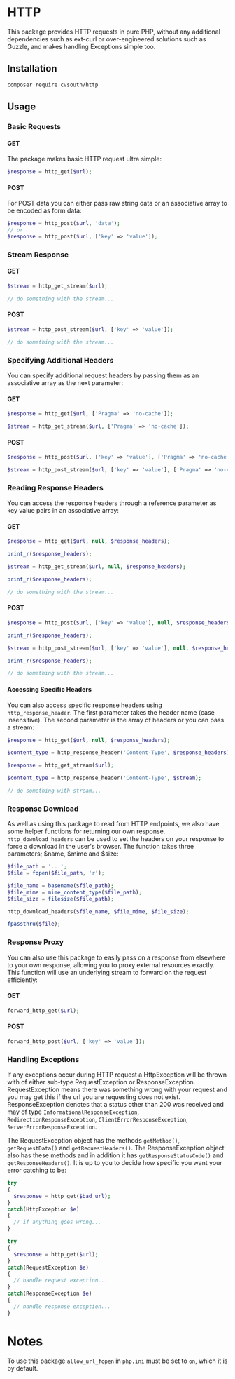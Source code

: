 # HTTP

This package provides HTTP requests in pure PHP, without any additional dependencies such as ext-curl or over-engineered solutions such as Guzzle, and makes handling Exceptions simple too.

## Installation

```bash
composer require cvsouth/http
```

## Usage

### Basic Requests

#### GET

The package makes basic HTTP request ultra simple:

```php
$response = http_get($url);
```
#### POST

For POST data you can either pass raw string data or an associative array to be encoded as form data:

```php
$response = http_post($url, 'data');
// or
$response = http_post($url, ['key' => 'value']);
```

### Stream Response

#### GET

```php
$stream = http_get_stream($url);

// do something with the stream...
```

#### POST

```php
$stream = http_post_stream($url, ['key' => 'value']);

// do something with the stream...
```

### Specifying Additional Headers

You can specify additional request headers by passing them as an associative array as the next parameter:

#### GET

```php
$response = http_get($url, ['Pragma' => 'no-cache']);
```

```php
$stream = http_get_stream($url, ['Pragma' => 'no-cache']);
```
#### POST

```php
$response = http_post($url, ['key' => 'value'], ['Pragma' => 'no-cache']);
```

```php
$stream = http_post_stream($url, ['key' => 'value'], ['Pragma' => 'no-cache']);
```

### Reading Response Headers

You can access the response headers through a reference parameter as key value pairs in an associative array:

#### GET

```php
$response = http_get($url, null, $response_headers);

print_r($response_headers);
```

```php
$stream = http_get_stream($url, null, $response_headers);

print_r($response_headers);

// do something with the stream...
```

#### POST

```php
$response = http_post($url, ['key' => 'value'], null, $response_headers);

print_r($response_headers);
```

```php
$stream = http_post_stream($url, ['key' => 'value'], null, $response_headers);

print_r($response_headers);

// do something with the stream...
```

#### Accessing Specific Headers

You can also access specific response headers using `http_response_header`. The first parameter takes the header name (case insensitive). The second parameter is the array of headers or you can pass a stream:

```php
$response = http_get($url, null, $response_headers);

$content_type = http_response_header('Content-Type', $response_headers);
```

```php
$response = http_get_stream($url);

$content_type = http_response_header('Content-Type', $stream);

// do something with stream...
```

### Response Download

As well as using this package to read from HTTP endpoints, we also have some helper functions for returning our own response. `http_download_headers` can be used to set the headers on your response to force a download in the user's browser. The function takes three parameters; $name, $mime and $size:

```php
$file_path = '...';
$file = fopen($file_path, 'r');

$file_name = basename($file_path);
$file_mime = mime_content_type($file_path);
$file_size = filesize($file_path);

http_download_headers($file_name, $file_mime, $file_size);

fpassthru($file);
```

### Response Proxy

You can also use this package to easily pass on a response from elsewhere to your own response, allowing you to proxy external resources exactly. This function will use an underlying stream to forward on the request efficiently:

#### GET

```php
forward_http_get($url);
```

#### POST

```php
forward_http_post($url, ['key' => 'value']);
```

### Handling Exceptions

If any exceptions occur during HTTP request a HttpException will be thrown with of either sub-type RequestException or ResponseException. RequestException means there was something wrong with your request and you may get this if the url you are requesting does not exist. ResponseException denotes that a status other than 200 was received and may of type `InformationalResponseException`, `RedirectionResponseException`, `ClientErrorResponseException`, `ServerErrorResponseException`.

The RequestException object has the methods `getMethod()`, `getRequestData()` and `getRequestHeaders()`. The ResponseException object also has these methods and in addition it has `getResponseStatusCode()` and `getResponseHeaders()`. It is up to you to decide how specific you want your error catching to be:

```php
try
{
  $response = http_get($bad_url);
}
catch(HttpException $e)
{
  // if anything goes wrong...
}
```
```php
try
{
  $response = http_get($url);
}
catch(RequestException $e)
{
  // handle request exception...
}
catch(ResponseException $e)
{
  // handle response exception...
}
```

# Notes

To use this package `allow_url_fopen` in `php.ini` must be set to `on`, which it is by default.
